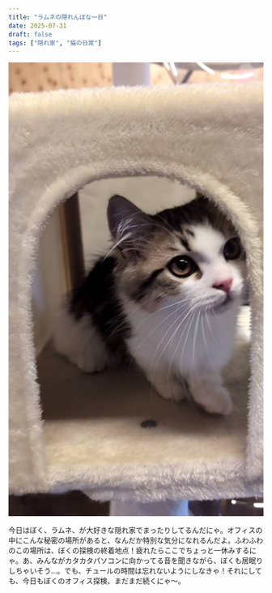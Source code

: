 ```yaml
---
title: "ラムネの隠れんぼな一日"
date: 2025-07-31
draft: false
tags: ["隠れ家", "猫の日常"]
---
```


![今日のぼく](/images/cat-2025-07-31T03-45-51.jpg)

今日はぼく、ラムネ、が大好きな隠れ家でまったりしてるんだにゃ。オフィスの中にこんな秘密の場所があると、なんだか特別な気分になれるんだよ。ふわふわのこの場所は、ぼくの探検の終着地点！疲れたらここでちょっと一休みするにゃ。あ、みんながカタカタパソコンに向かってる音を聞きながら、ぼくも居眠りしちゃいそう…。でも、チュールの時間は忘れないようにしなきゃ！それにしても、今日もぼくのオフィス探検、まだまだ続くにゃ〜。
